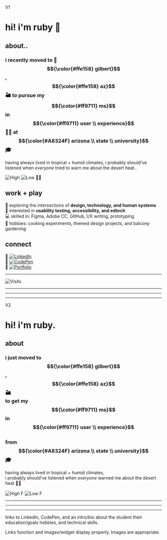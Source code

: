 V1

# hi! i'm ruby 🌸

## about..

### i recently moved to 📍 $${\color{#ffe158} gilbert}$$, $${\color{#ffe158} az}$$  🏜️ to pursue my $${\color{#ff9711} ms}$$ in $${\color{#ff9711} user \\ experience}$$ 👩‍💻 at $${\color{#A8324F} arizona \\ state \\ university}$$ 🎓

having always lived in tropical + humid climates, i probably should’ve listened when *everyone* tried to warn me about the desert heat.. 

![High](https://img.shields.io/badge/dynamic/json?url=https%3A%2F%2Fwttr.in%2FGilbert%3Fformat%3Dj1&query=%24.weather%5B0%5D.maxtempF&label=%20today%20we%20had%20a%20high%20of%20&suffix=%C2%B0F&color=red&labelColor=black&style=flat-square) ![Low](https://img.shields.io/badge/dynamic/json?url=https%3A%2F%2Fwttr.in%2FGilbert%3Fformat%3Dj1&query=%24.weather%5B0%5D.mintempF&label=%20and%20a%20low%20of%20&suffix=%C2%B0F&color=orange&labelColor=black&style=flat-square) 🌵🔥 

## work + play   

🎨 exploring the intersections of **design, technology, and human systems**  
🧪 interested in **usability testing, accessibility, and edtech**  
💻 skilled in: Figma, Adobe CC, GitHub, UX writing, prototyping  
🌱 hobbies: cooking experiments, themed design projects, and balcony gardening  

## connect

🔗 [![LinkedIn](https://img.shields.io/badge/LinkedIn-Profile-darkgreen?style=flat)](your-link-here)  
🔗 [![CodePen](https://img.shields.io/badge/CodePen-Playground-darkgreen?style=flat)](your-link-here)  
🔗 [![Portfolio](https://img.shields.io/badge/Portfolio-Profile-darkgreen?style=flat)](your-link-here)  

---

![Visits](https://visitor-badge.laobi.icu/badge?page_id=rubyhassan)




---
---
---




V2

# hi! i'm ruby. 

## about

### i just moved to $${\color{#ffe158} gilbert}$$, $${\color{#ffe158} az}$$ 🏜️ <br> to get my $${\color{#ff9711} ms}$$ in $${\color{#ff9711} user \\ experience}$$ <br> from $${\color{#A8324F} arizona \\ state \\ university}$$ 🎓

having always lived in tropical + humid climates,  
i probably should’ve listened when *everyone* 
warned me about the desert heat 🌵🔥  

<span>
  <img alt="High F" style="vertical-align:-2px"
       src="https://img.shields.io/badge/dynamic/json?url=https%3A%2F%2Fwttr.in%2FGilbert%3Fformat%3Dj1&query=%24.weather%5B0%5D.maxtempF&label=today%2C%20we%20had%20a%20high%20of&suffix=%C2%B0F&color=black&labelColor=black&style=flat-square&cacheSeconds=600" />
  <img alt="Low F" style="vertical-align:-2px"
       src="https://img.shields.io/badge/dynamic/json?url=https%3A%2F%2Fwttr.in%2FGilbert%3Fformat%3Dj1&query=%24.weather%5B0%5D.mintempF&label=%20and%20a%20low%20of&suffix=%C2%B0F&color=black&labelColor=black&style=flat-square&cacheSeconds=600" />
</span>  




---
---
---




links to LinkedIn, CodePen, 
and an intro/bio about the student
their education/goals
hobbies, 
and technical skills. 

Links function and images/widget display properly. 
Images are appropriate.
